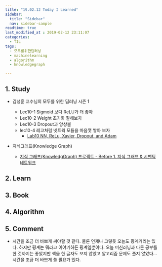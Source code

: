 ```yaml
---
title: "19.02.12 Today I Learned"
sidebar:
  title: "Sidebar"
  nav: sidebar-sample
readtime: true
last_modified_at : 2019-02-12 23:11:07
categories:
  - TIL
tags:
  - 모두를위한딥러닝
  - machinelearning
  - algorithm
  - knowledgegraph

---
```


## 1. Study

- 김성훈 교수님의 모두를 위한 딥러닝 시즌 1
    - Lec10-1 Sigmoid 보다 ReLU가 더 좋아
    - Lec10-2 Weight 초기화 잘해보자
    - Lec10-3 Dropout과 앙상블
    - lec10-4 레고처럼 넷트웍 모듈을 마음껏 쌓아 보자
      - [Lab10 NN, ReLu, Xavier, Dropout, and Adam](https://github.com/jinhyeok-kim/MLStudy/blob/master/MLStudy_Lab/MLStudy_Lab10.ipynb)

- 지식그래프(Knowledge Graph)
  -  [지식 그래프(KnowledgGraph) 프로젝트 - Before 1. 지식 그래프 & 시맨틱 네트워크](https://jinhyeok-kim.github.io/%EA%B0%9C%EB%B0%9C/KnowledgeGraphProject-1/)


## 2. Learn


## 3. Book


## 4. Algorithm


## 5. Comment

- 시간을 조금 더 바쁘게 써야할 것 같다. 물론 언제나 그렇듯 오늘도 핑계거리는 있다. 하지만 핑계는 뭐라고 이야기하든 핑계일뿐이다. 오늘 머신러닝과 다른 공부를 한 것까지는 좋았지만 책을 한 글자도 보지 않았고 알고리즘 문제도 풀지 않았다... 시간을 조금 더 바쁘게 쓸 필요가 있다.